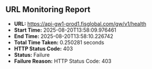 ## URL Monitoring Report

- **URL:** https://api-gw1-prod1.fisglobal.com/gw/v1/health
- **Start Time:** 2025-08-20T13:58:09.976461
- **End Time:** 2025-08-20T13:58:10.226742
- **Total Time Taken:** 0.250281 seconds
- **HTTP Status Code:** 403
- **Status:** Failure
- **Failure Reason:** HTTP Status Code: 403
